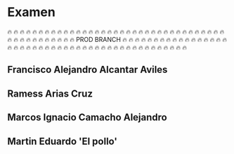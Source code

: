 # Examen
:fire: :fire: :fire: :fire: :fire: :fire: :fire: :fire: :fire:
:fire: :fire: :fire: :fire: :fire: :fire: :fire: :fire: :fire:
:fire: :fire: :fire: :fire: :fire: :fire: :fire: :fire: :fire:
:fire: :fire: :fire: :fire: :fire: :fire: :fire: :fire: :fire:
:fire: :fire: :fire: :fire: :fire: :fire: :fire: :fire: :fire:
:fire:                   PROD BRANCH                    :fire:
:fire: :fire: :fire: :fire: :fire: :fire: :fire: :fire: :fire:
:fire: :fire: :fire: :fire: :fire: :fire: :fire: :fire: :fire:
:fire: :fire: :fire: :fire: :fire: :fire: :fire: :fire: :fire:
:fire: :fire: :fire: :fire: :fire: :fire: :fire: :fire: :fire:
:fire: :fire: :fire: :fire: :fire: :fire: :fire: :fire: :fire:

## Francisco Alejandro Alcantar Aviles 
## Ramess Arias Cruz
## Marcos Ignacio Camacho Alejandro
## Martin Eduardo 'El pollo'
